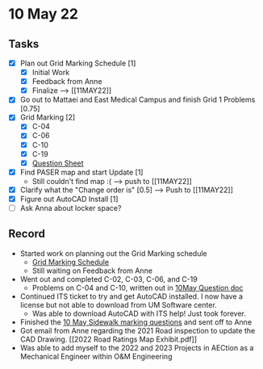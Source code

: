 # 10 May 22

## Tasks
- [x] Plan out Grid Marking Schedule [1]
	- [x] Initial Work
	- [x] Feedback from Anne
	- [x] Finalize --> [[11MAY22]]
- [x] Go out to Mattaei and East Medical Campus and finish Grid 1 Problems [0.75]
- [x] Grid Marking [2]
	- [x] C-04
	- [x] C-06
	- [x] C-10
	- [x] C-19
	- [x] [Question Sheet]()
- [x] Find PASER map and start Update [1]
	- Still couldn't find map :( --> push to [[11MAY22]]
- [x] Clarify what the "Change order is" [0.5] --> Push to [[11MAY22]]
- [x] Figure out AutoCAD Install [1]
- [ ] Ask Anna about locker space?

## Record
- Started work on planning out the Grid Marking schedule
	- [Grid Marking Schedule](https://docs.google.com/spreadsheets/d/1ccV6AnFId1PxZNB9DVtAyYcFRSjP2qF4LR0sMTW3UHU/edit#gid=0)
	- Still waiting on Feedback from Anne
- Went out and completed C-02, C-03, C-06, and C-19
	- Problems on C-04 and C-10, written out in [10May Question doc]()
- Continued ITS ticket to try and get AutoCAD installed. I now have a license but not able to download from UM Software center. 
	- Was able to download AutoCAD with ITS help! Just took forever. 
- Finished the [10 May Sidewalk marking questions](https://docs.google.com/document/d/1jl_X1r0WY4UoZQf2MGC7KWoQDdBfDi8VHggn4m_o2Jg/edit?usp=sharing) and sent off to Anne
- Got email from Anne regarding the 2021 Road inspection to update the CAD Drawing. [[2022 Road Ratings Map Exhibit.pdf]]
- Was able to add myself to the 2022 and 2023 Projects in AECtion as a Mechanical Engineer within O&M Engineering